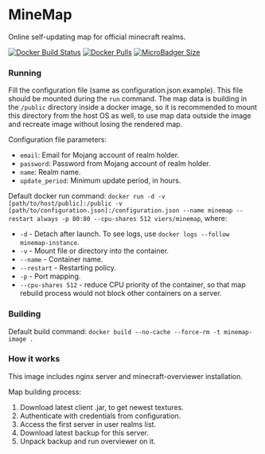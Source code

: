 # MineMap
Online self-updating map for official minecraft realms.

[![Docker Build Status](https://img.shields.io/docker/build/viers/minemap.svg)](https://hub.docker.com/r/viers/minemap/)
[![Docker Pulls](https://img.shields.io/docker/pulls/viers/minemap.svg)](https://hub.docker.com/r/viers/minemap/)
[![MicroBadger Size](https://images.microbadger.com/badges/image/viers/minemap.svg)](https://hub.docker.com/r/viers/minemap/)

### Running
Fill the configuration file (same as configuration.json.example). This file should be mounted during the `run` command.
The map data is building in the `/public` directory inside a docker image, so it is recommended to mount this directory
from the host OS as well, to use map data outside the image and recreate image without losing the rendered map.

Configuration file parameters:
* `email`: Email for Mojang account of realm holder.
* `password`: Password from Mojang account of realm holder.
* `name`: Realm name.
* `update_period`: Minimum update period, in hours.

Default docker run command: `docker run -d -v [path/to/host/public]:/public -v [path/to/configuration.json]:/configuration.json --name minemap --restart always -p 80:80 --cpu-shares 512 viers/minemap`,
where:

* `-d` - Detach after launch. To see logs, use `docker logs --follow minemap-instance`.
* `-v` - Mount file or directory into the container.
* `--name` - Container name.
* `--restart` - Restarting policy. 
* `-p` - Port mapping.
* `--cpu-shares 512` - reduce CPU priority of the container, so that map rebuild process would not block other containers on a server.

### Building
Default build command: `docker build --no-cache --force-rm -t minemap-image .`

### How it works
This image includes nginx server and minecraft-overviewer installation.

Map building process:
1. Download latest client .jar, to get newest textures.
2. Authenticate with credentials from configuration.
3. Access the first server in user realms list.
4. Download latest backup for this server.
5. Unpack backup and run overviewer on it.

